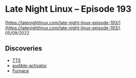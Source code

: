 # Late Night Linux – Episode 193
[https://latenightlinux.com/late-night-linux-episode-193/](https://latenightlinux.com/late-night-linux-episode-193/)  
05/09/2022
## Discoveries
* [TTS](https://github.com/coqui-ai/TTS)
* [audible-activator](https://github.com/inAudible-NG/audible-activator)
* [Furnace](https://github.com/tildearrow/furnace)
